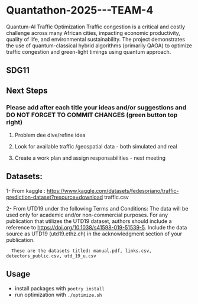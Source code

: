 # Quantathon-2025---TEAM-4
Quantum-AI Traffic Optimization 
Traffic congestion is a critical and costly challenge across many African cities, impacting economic productivity, quality of life, and environmental sustainability.  The project demonstrates the use of quantum-classical hybrid algorithms (primarily QAOA) to optimize traffic congestion and green-light timings using quantum approach. 

## SDG11


## Next Steps
### Please add after each title your ideas and/or suggestions and DO NOT FORGET TO COMMIT CHANGES (green button top right)

1. Problem dee dive/refine idea
   
3. Look for available traffic /geospatial data - both simulated and real
   
5. Create a work plan and assign responsabilities - nest meeting



## Datasets:
1- From kaggle : https://www.kaggle.com/datasets/fedesoriano/traffic-prediction-dataset?resource=download
      traffic.csv

2- From UTD19 under the following Terms and Conditions: 
      The data will be used only for academic and/or non-commercial purposes.
      For any publication that utilizes the UTD19 dataset, authors should include a reference to https://doi.org/10.1038/s41598-019-51539-5.
      Include the data source as UTD19 (utd19.ethz.ch) in the acknowledgment section of your publication.

      These are the datasets titled: manual.pdf, links.csv, detectors_public.csv, utd_19_u.csv
   
## Usage

- install packages with `poetry install`
- run optimization with `./optimize.sh`